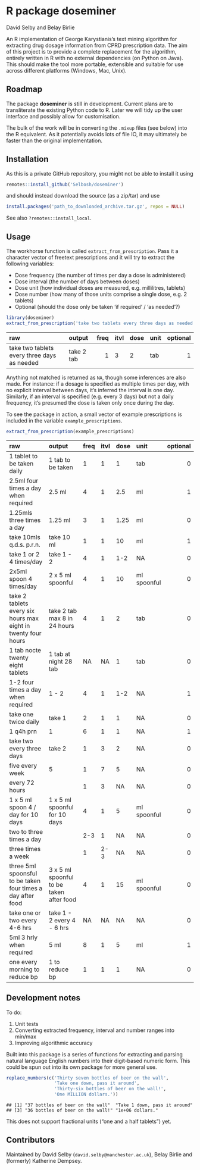 R package doseminer
================
David Selby and Belay Birlie

<!-- badges: start -->
<!-- badges: end -->

An R implementation of George Karystianis’s text mining algorithm for
extracting drug dosage information from CPRD prescription data. The aim
of this project is to provide a complete replacement for the algorithm,
entirely written in R with no external dependencies (on Python on Java).
This should make the tool more portable, extensible and suitable for use
across different platforms (Windows, Mac, Unix).

## Roadmap

The package **doseminer** is still in development. Current plans are to
transliterate the existing Python code to R. Later we will tidy up the
user interface and possibly allow for customisation.

The bulk of the work will be in converting the `.mixup` files (see
below) into the R equivalent. As it potentially avoids lots of file IO,
it may ultimately be faster than the original implementation.

## Installation

As this is a private GitHub repository, you might not be able to install
it using

``` r
remotes::install_github('Selbosh/doseminer')
```

and should instead download the source (as a zip/tar) and use

``` r
install.packages('path_to_downloaded_archive.tar.gz', repos = NULL)
```

See also `?remotes::install_local`.

## Usage

The workhorse function is called `extract_from_prescription`. Pass it a
character vector of freetext prescriptions and it will try to extract
the following variables:

-   Dose frequency (the number of times per day a dose is administered)
-   Dose interval (the number of days between doses)
-   Dose unit (how individual doses are measured, e.g. millilitres,
    tablets)
-   Dose number (how many of those units comprise a single dose, e.g. 2
    tablets)
-   Optional (should the dose only be taken ‘if required’ / ‘as
    needed’?)

``` r
library(doseminer)
extract_from_prescription('take two tablets every three days as needed')
```

<div class="kable-table">

| raw                                         | output     | freq | itvl | dose | unit | optional |
|:--------------------------------------------|:-----------|-----:|:-----|:-----|:-----|---------:|
| take two tablets every three days as needed | take 2 tab |    1 | 3    | 2    | tab  |        1 |

</div>

Anything not matched is returned as `NA`, though some inferences are
also made. For instance: if a dosage is specified as multiple times per
day, with no explicit interval between days, it’s inferred the interval
is one day. Similarly, if an interval is specified (e.g. every 3 days)
but not a daily frequency, it’s presumed the dose is taken only once
during the day.

To see the package in action, a small vector of example prescriptions is
included in the variable `example_prescriptions`.

``` r
extract_from_prescription(example_prescriptions)
```

<div class="kable-table">

| raw                                                           | output                                   | freq | itvl | dose | unit        | optional |
|:--------------------------------------------------------------|:-----------------------------------------|:-----|:-----|:-----|:------------|---------:|
| 1 tablet to be taken daily                                    | 1 tab to be taken                        | 1    | 1    | 1    | tab         |        0 |
| 2.5ml four times a day when required                          | 2.5 ml                                   | 4    | 1    | 2.5  | ml          |        1 |
| 1.25mls three times a day                                     | 1.25 ml                                  | 3    | 1    | 1.25 | ml          |        0 |
| take 10mls q.d.s. p.r.n.                                      | take 10 ml                               | 1    | 1    | 10   | ml          |        1 |
| take 1 or 2 4 times/day                                       | take 1 - 2                               | 4    | 1    | 1-2  | NA          |        0 |
| 2x5ml spoon 4 times/day                                       | 2 x 5 ml spoonful                        | 4    | 1    | 10   | ml spoonful |        0 |
| take 2 tablets every six hours max eight in twenty four hours | take 2 tab max 8 in 24 hours             | 4    | 1    | 2    | tab         |        0 |
| 1 tab nocte twenty eight tablets                              | 1 tab at night 28 tab                    | NA   | NA   | 1    | tab         |        0 |
| 1-2 four times a day when required                            | 1 - 2                                    | 4    | 1    | 1-2  | NA          |        1 |
| take one twice daily                                          | take 1                                   | 2    | 1    | 1    | NA          |        0 |
| 1 q4h prn                                                     | 1                                        | 6    | 1    | 1    | NA          |        1 |
| take two every three days                                     | take 2                                   | 1    | 3    | 2    | NA          |        0 |
| five every week                                               | 5                                        | 1    | 7    | 5    | NA          |        0 |
| every 72 hours                                                |                                          | 1    | 3    | NA   | NA          |        0 |
| 1 x 5 ml spoon 4 / day for 10 days                            | 1 x 5 ml spoonful for 10 days            | 4    | 1    | 5    | ml spoonful |        0 |
| two to three times a day                                      |                                          | 2-3  | 1    | NA   | NA          |        0 |
| three times a week                                            |                                          | 1    | 2-3  | NA   | NA          |        0 |
| three 5ml spoonsful to be taken four times a day after food   | 3 x 5 ml spoonful to be taken after food | 4    | 1    | 15   | ml spoonful |        0 |
| take one or two every 4-6 hrs                                 | take 1 - 2 every 4 - 6 hrs               | NA   | NA   | NA   | NA          |        0 |
| 5ml 3 hrly when required                                      | 5 ml                                     | 8    | 1    | 5    | ml          |        1 |
| one every morning to reduce bp                                | 1 to reduce bp                           | 1    | 1    | 1    | NA          |        0 |

</div>

## Development notes

To do:

1.  Unit tests
2.  Converting extracted frequency, interval and number ranges into
    min/max
3.  Improving algorithmic accuracy

Built into this package is a series of functions for extracting and
parsing natural language English numbers into their digit-based numeric
form. This could be spun out into its own package for more general use.

``` r
replace_numbers(c('Thirty seven bottles of beer on the wall',
                  'Take one down, pass it around',
                  'Thirty-six bottles of beer on the wall!',
                  'One MILLION dollars.'))
```

    ## [1] "37 bottles of beer on the wall"  "Take 1 down, pass it around"    
    ## [3] "36 bottles of beer on the wall!" "1e+06 dollars."

This does not support fractional units (“one and a half tablets”) yet.

## Contributors

Maintained by David Selby (`david.selby@manchester.ac.uk`), Belay Birlie
and (formerly) Katherine Dempsey.
